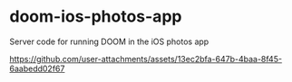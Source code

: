 # doom-ios-photos-app
Server code for running DOOM in the iOS photos app

https://github.com/user-attachments/assets/13ec2bfa-647b-4baa-8f45-6aabedd02f67

